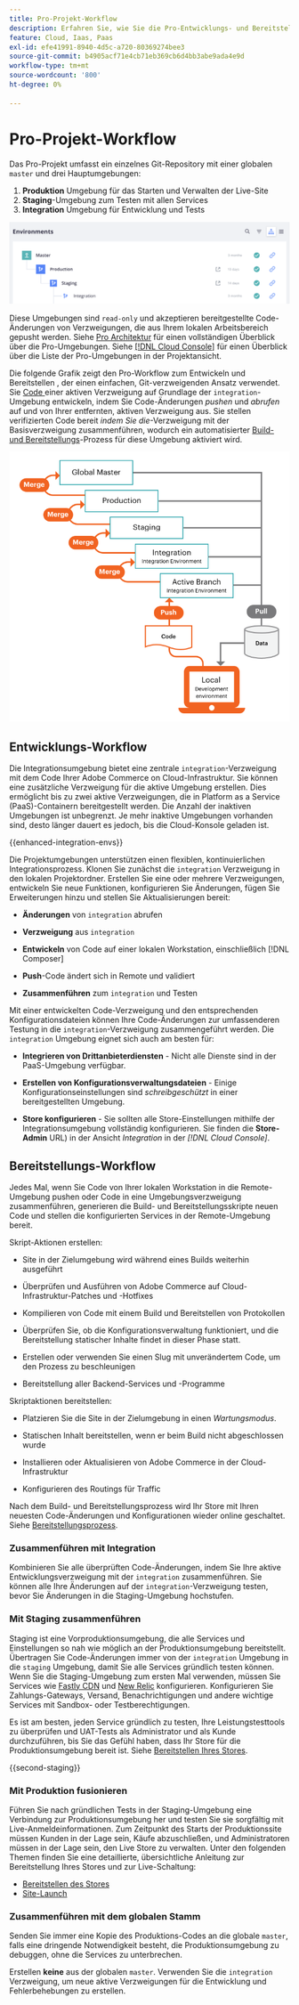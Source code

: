 ```yaml
---
title: Pro-Projekt-Workflow
description: Erfahren Sie, wie Sie die Pro-Entwicklungs- und Bereitstellungs-Workflows verwenden.
feature: Cloud, Iaas, Paas
exl-id: efe41991-8940-4d5c-a720-80369274bee3
source-git-commit: b4905acf71e4cb71eb369cb6d4bb3abe9ada4e9d
workflow-type: tm+mt
source-wordcount: '800'
ht-degree: 0%

---
```


# Pro-Projekt-Workflow

Das Pro-Projekt umfasst ein einzelnes Git-Repository mit einer globalen `master` und drei Hauptumgebungen:

1. **Produktion** Umgebung für das Starten und Verwalten der Live-Site
1. **Staging**-Umgebung zum Testen mit allen Services
1. **Integration** Umgebung für Entwicklung und Tests

![Pro Umgebungsliste](../../assets/pro-environments.png)

Diese Umgebungen sind `read-only` und akzeptieren bereitgestellte Code-Änderungen von Verzweigungen, die aus Ihrem lokalen Arbeitsbereich gepusht werden. Siehe [Pro Architektur](pro-architecture.md) für einen vollständigen Überblick über die Pro-Umgebungen. Siehe [[!DNL Cloud Console]](../project/overview.md#cloud-console) für einen Überblick über die Liste der Pro-Umgebungen in der Projektansicht.

Die folgende Grafik zeigt den Pro-Workflow zum Entwickeln und Bereitstellen , der einen einfachen, Git-verzweigenden Ansatz verwendet. Sie [ Code ](#development-workflow) einer aktiven Verzweigung auf Grundlage der `integration`-Umgebung entwickeln, indem Sie Code-Änderungen _pushen_ und _abrufen_ auf und von Ihrer entfernten, aktiven Verzweigung aus. Sie stellen verifizierten Code bereit _indem Sie die_-Verzweigung mit der Basisverzweigung zusammenführen, wodurch ein automatisierter [Build- und Bereitstellungs](#deployment-workflow)-Prozess für diese Umgebung aktiviert wird.

![Allgemeine Ansicht des Entwicklungs-Workflows der Pro-Architektur](../../assets/pro-dev-workflow.png)

## Entwicklungs-Workflow

Die Integrationsumgebung bietet eine zentrale `integration`-Verzweigung mit dem Code Ihrer Adobe Commerce on Cloud-Infrastruktur. Sie können eine zusätzliche Verzweigung für die aktive Umgebung erstellen. Dies ermöglicht bis zu zwei aktive Verzweigungen, die in Platform as a Service (PaaS)-Containern bereitgestellt werden. Die Anzahl der inaktiven Umgebungen ist unbegrenzt. Je mehr inaktive Umgebungen vorhanden sind, desto länger dauert es jedoch, bis die Cloud-Konsole geladen ist.

{{enhanced-integration-envs}}

Die Projektumgebungen unterstützen einen flexiblen, kontinuierlichen Integrationsprozess. Klonen Sie zunächst die `integration` Verzweigung in den lokalen Projektordner. Erstellen Sie eine oder mehrere Verzweigungen, entwickeln Sie neue Funktionen, konfigurieren Sie Änderungen, fügen Sie Erweiterungen hinzu und stellen Sie Aktualisierungen bereit:

- **Änderungen** von `integration` abrufen

- **Verzweigung** aus `integration`

- **Entwickeln** von Code auf einer lokalen Workstation, einschließlich [!DNL Composer]

- **Push**-Code ändert sich in Remote und validiert

- **Zusammenführen** zum `integration` und Testen

Mit einer entwickelten Code-Verzweigung und den entsprechenden Konfigurationsdateien können Ihre Code-Änderungen zur umfassenderen Testung in die `integration`-Verzweigung zusammengeführt werden. Die `integration` Umgebung eignet sich auch am besten für:

- **Integrieren von Drittanbieterdiensten** - Nicht alle Dienste sind in der PaaS-Umgebung verfügbar.

- **Erstellen von Konfigurationsverwaltungsdateien** - Einige Konfigurationseinstellungen sind _schreibgeschützt_ in einer bereitgestellten Umgebung.

- **Store konfigurieren** - Sie sollten alle Store-Einstellungen mithilfe der Integrationsumgebung vollständig konfigurieren. Sie finden die **Store-Admin** URL) in der Ansicht _Integration_ in der _[!DNL Cloud Console]_.

## Bereitstellungs-Workflow

Jedes Mal, wenn Sie Code von Ihrer lokalen Workstation in die Remote-Umgebung pushen oder Code in eine Umgebungsverzweigung zusammenführen, generieren die Build- und Bereitstellungsskripte neuen Code und stellen die konfigurierten Services in der Remote-Umgebung bereit.

Skript-Aktionen erstellen:

- Site in der Zielumgebung wird während eines Builds weiterhin ausgeführt

- Überprüfen und Ausführen von Adobe Commerce auf Cloud-Infrastruktur-Patches und -Hotfixes

- Kompilieren von Code mit einem Build und Bereitstellen von Protokollen

- Überprüfen Sie, ob die Konfigurationsverwaltung funktioniert, und die Bereitstellung statischer Inhalte findet in dieser Phase statt.

- Erstellen oder verwenden Sie einen Slug mit unverändertem Code, um den Prozess zu beschleunigen

- Bereitstellung aller Backend-Services und -Programme

Skriptaktionen bereitstellen:

- Platzieren Sie die Site in der Zielumgebung in einen _Wartungsmodus_.

- Statischen Inhalt bereitstellen, wenn er beim Build nicht abgeschlossen wurde

- Installieren oder Aktualisieren von Adobe Commerce in der Cloud-Infrastruktur

- Konfigurieren des Routings für Traffic

Nach dem Build- und Bereitstellungsprozess wird Ihr Store mit Ihren neuesten Code-Änderungen und Konfigurationen wieder online geschaltet. Siehe [Bereitstellungsprozess](../deploy/process.md).

### Zusammenführen mit Integration

Kombinieren Sie alle überprüften Code-Änderungen, indem Sie Ihre aktive Entwicklungsverzweigung mit der `integration` zusammenführen. Sie können alle Ihre Änderungen auf der `integration`-Verzweigung testen, bevor Sie Änderungen in die Staging-Umgebung hochstufen.

### Mit Staging zusammenführen

Staging ist eine Vorproduktionsumgebung, die alle Services und Einstellungen so nah wie möglich an der Produktionsumgebung bereitstellt. Übertragen Sie Code-Änderungen immer von der `integration` Umgebung in die `staging` Umgebung, damit Sie alle Services gründlich testen können. Wenn Sie die Staging-Umgebung zum ersten Mal verwenden, müssen Sie Services wie [Fastly CDN](../cdn/fastly.md) und [New Relic](../monitor/new-relic-service.md) konfigurieren. Konfigurieren Sie Zahlungs-Gateways, Versand, Benachrichtigungen und andere wichtige Services mit Sandbox- oder Testberechtigungen.

Es ist am besten, jeden Service gründlich zu testen, Ihre Leistungstesttools zu überprüfen und UAT-Tests als Administrator und als Kunde durchzuführen, bis Sie das Gefühl haben, dass Ihr Store für die Produktionsumgebung bereit ist. Siehe [Bereitstellen Ihres Stores](../deploy/staging-production.md).

{{second-staging}}

### Mit Produktion fusionieren

Führen Sie nach gründlichen Tests in der Staging-Umgebung eine Verbindung zur Produktionsumgebung her und testen Sie sie sorgfältig mit Live-Anmeldeinformationen. Zum Zeitpunkt des Starts der Produktionssite müssen Kunden in der Lage sein, Käufe abzuschließen, und Administratoren müssen in der Lage sein, den Live Store zu verwalten. Unter den folgenden Themen finden Sie eine detaillierte, übersichtliche Anleitung zur Bereitstellung Ihres Stores und zur Live-Schaltung:

- [Bereitstellen des Stores](../deploy/staging-production.md)
- [Site-Launch](../launch/overview.md)

### Zusammenführen mit dem globalen Stamm

Senden Sie immer eine Kopie des Produktions-Codes an die globale `master`, falls eine dringende Notwendigkeit besteht, die Produktionsumgebung zu debuggen, ohne die Services zu unterbrechen.

Erstellen **keine** aus der globalen `master`. Verwenden Sie die `integration` Verzweigung, um neue aktive Verzweigungen für die Entwicklung und Fehlerbehebungen zu erstellen.
